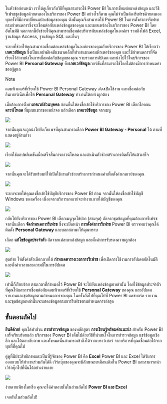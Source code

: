 ในหัวข้อก่อนหน้า เราได้ดูเกี่ยวกับวิธีที่คุณสามารถใช้ Power BI ในการเชื่อมต่อแหล่งข้อมูล และวิธีรีเฟรชชุดข้อมูลด้วยตนเองในบริการของ Power BI อย่างไรก็ตาม คุณไม่จำเป็นต้องรีเฟรชด้วยตนเองทุกครั้งที่มีการเปลี่ยนแปลงข้อมูลของคุณ ดังนั้นคุณจึงสามารถใช้ Power BI ในการตั้งค่าการรีเฟรชตามกำหนดการซึ่งจะเชื่อมต่อกับแหล่งข้อมูลของคุณ และเผยแพร่ลงในบริการของ Power BI โดยอัตโนมัติ นอกจากนี้ยังช่วยให้คุณสามารถเชื่อมต่อบริการกับแหล่งข้อมูลในองค์กร รวมถึงไฟล์ Excel, ฐานข้อมูล Access, ฐานข้อมูล SQL และอื่นๆ

ระบบที่ช่วยให้คุณสามารถเชื่อมต่อแหล่งข้อมูลในองค์กรของคุณกับบริการของ Power BI ได้เรียกว่า **เกตเวย์ข้อมูล** ซึ่งเป็นแอปพลิเคชันขนาดเล็กที่ทำงานบนคอมพิวเตอร์ของคุณ และใช้กำหนดการที่จัดเรียงไว้ล่วงหน้าในการเชื่อมต่อกับข้อมูลของคุณ รวบรวมการอัปเดต และนำไปไว้ในบริการของ Power BI **Personal Gateway** คือ**เกตเวย์ข้อมูล**เวอร์ชันที่สามารถใช้โดยไม่ต้องมีการกำหนดค่าของผู้ดูแล

>[!NOTE]
>คอมพิวเตอร์ที่เรียกใช้ Power BI Personal Gateway *ต้อง*เปิดใช้งาน และเชื่อมต่อกับอินเทอร์เน็ตเพื่อให้ **Personal Gateway** ทำงานได้อย่างถูกต้อง
> 

เมื่อต้องการตั้งค่า**เกตเวย์ส่วนบุคคล** ก่อนอื่นให้ลงชื่อเข้าใช้บริการของ Power BI เลือกไอคอน **ดาวน์โหลด** ที่มุมบนขวาของหน้าจอ แล้วเลือก **เกตเวย์ข้อมูล** จากเมนู

![](media/4-6-install-configure-personal-gateway/4-6_1b.png)

จากนั้นคุณจะถูกนำไปยังเว็บเพจที่คุณสามารถเลือก **Power BI Gateway - Personal** ได้ ตามที่แสดงอยู่ด้านล่าง

![](media/4-6-install-configure-personal-gateway/4-6_2b.png)

เรียกใช้แอปพลิเคชันเมื่อเสร็จสิ้นการดาวน์โหลด และดำเนินตัวช่วยสร้างการติดตั้งให้แล้วเสร็จ

![](media/4-6-install-configure-personal-gateway/4-6_3a.png)

จากนั้นคุณจะได้รับพร้อมท์ให้เปิดใช้งานตัวช่วยสร้างการกำหนดค่าเพื่อตั้งค่าเกตเวย์ของคุณ

![](media/4-6-install-configure-personal-gateway/4-6_3b.png)

ระบบจะขอให้คุณลงชื่อเข้าใช้บัญชีบริการของ Power BI ก่อน จากนั้นให้ลงชื่อเข้าใช้บัญชี Windows ของเครื่อง เนื่องจากบริการเกตเวย์จะทำงานภายใต้บัญชีของคุณ

![](media/4-6-install-configure-personal-gateway/4-6_3c.png)

กลับไปยังบริการของ Power BI เลือกเมนูจุดไข่ปลา (สามจุด) ถัดจากชุดข้อมูลที่คุณต้องการรีเฟรช จากนั้นเลือก **จัดกำหนดการรีเฟรช** ซึ่งจะเปิดหน้า **การตั้งค่าการรีเฟรช** Power BI ตรวจพบว่าคุณได้ติดตั้ง **Personal Gateway** และบอกสถานะให้คุณทราบ

เลือก **แก้ไขข้อมูลประจำตัว** ถัดจากแต่ละแหล่งข้อมูล และตั้งค่าการรับรองความถูกต้อง

![](media/4-6-install-configure-personal-gateway/4-6_6.png)

สุดท้าย ให้ตั้งค่าตัวเลือกภายใต้ **กำหนดตารางเวลาการรีเฟรช** เพื่อเปิดการใช้งานการอัปเดตอัตโนมัติ และตั้งค่าเวลาและความถี่ในการอัปเดต

![](media/4-6-install-configure-personal-gateway/4-6_7.png)

เท่านี้ก็เรียบร้อย ตามเวลาที่กำหนดไว้ Power BI จะไปยังแหล่งข้อมูลเหล่านั้น โดยใช้ข้อมูลประจำตัวที่คุณให้และการเชื่อมต่อกับคอมพิวเตอร์ที่เรียกใช้ **Personal Gateway** ของคุณ และอัปเดตรายงานและชุดข้อมูลตามกำหนดการของคุณ ในครั้งถัดไปที่คุณไปที่ Power BI แดชบอร์ด รายงาน และชุดข้อมูลเหล่านั้นจะแสดงข้อมูลตามการรีเฟรชตามกำหนดการล่าสุด

## <a name="next-steps"></a>ขั้นตอนถัดไป
**ยินดีด้วย!** คุณได้ทำส่วน **การสำรวจข้อมูล** ของหลักสูตร **การเรียนรู้พร้อมคำแนะนำ** สำหรับ Power BI เสร็จเรียบร้อยแล้ว บริการของ Power BI เต็มไปด้วยวิธีที่น่าสนใจในการสำรวจข้อมูล แชร์ข้อมูลเชิงลึก และโต้ตอบกับภาพ และทั้งหมดนั้นสามารถเข้าถึงได้จากเบราว์เซอร์ จากบริการที่คุณเชื่อมต่อได้จากทุกที่ที่คุณไป

คู่หูที่มีประสิทธิภาพและเป็นที่รู้จักของ Power BI คือ **Excel** Power BI และ Excel ได้รับการออกแบบให้ทำงานร่วมกันได้ดี เวิร์กบุ๊กของคุณจะมีลักษณะเหมือนเดิมใน Power BI และสามารถนำเวิร์กบุ๊กไปที่นั่นได้อย่างง่ายดาย

![](media/4-6-install-configure-personal-gateway/5-1_1.png)

ง่ายดายเพียงใดหรือ คุณจะได้คำตอบนั้นในส่วนถัดไป **Power BI และ Excel**

เจอกันในส่วนถัดไป!

